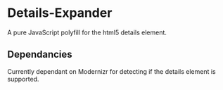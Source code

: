 Details-Expander
================

A pure JavaScript polyfill for the html5 details element.

<h2>Dependancies</h2>
Currently dependant on Modernizr for detecting if the details element is supported.
